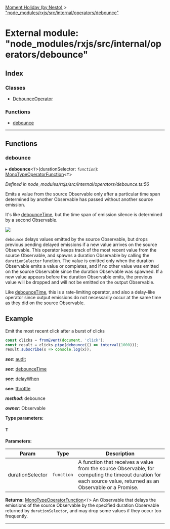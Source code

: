 [Moment Holiday (by Nesto)](../README.md) > ["node_modules/rxjs/src/internal/operators/debounce"](../modules/_node_modules_rxjs_src_internal_operators_debounce_.md)

# External module: "node_modules/rxjs/src/internal/operators/debounce"

## Index

### Classes

* [DebounceOperator](../classes/_node_modules_rxjs_src_internal_operators_debounce_.debounceoperator.md)

### Functions

* [debounce](_node_modules_rxjs_src_internal_operators_debounce_.md#debounce)

---

## Functions

<a id="debounce"></a>

###  debounce

▸ **debounce**<`T`>(durationSelector: *`function`*): [MonoTypeOperatorFunction](../interfaces/_node_modules_rxjs_src_internal_types_.monotypeoperatorfunction.md)<`T`>

*Defined in node_modules/rxjs/src/internal/operators/debounce.ts:56*

Emits a value from the source Observable only after a particular time span determined by another Observable has passed without another source emission.

It's like [debounceTime](_node_modules_rxjs_src_internal_operators_debouncetime_.md#debouncetime), but the time span of emission silence is determined by a second Observable.

![](debounce.png)

`debounce` delays values emitted by the source Observable, but drops previous pending delayed emissions if a new value arrives on the source Observable. This operator keeps track of the most recent value from the source Observable, and spawns a duration Observable by calling the `durationSelector` function. The value is emitted only when the duration Observable emits a value or completes, and if no other value was emitted on the source Observable since the duration Observable was spawned. If a new value appears before the duration Observable emits, the previous value will be dropped and will not be emitted on the output Observable.

Like [debounceTime](_node_modules_rxjs_src_internal_operators_debouncetime_.md#debouncetime), this is a rate-limiting operator, and also a delay-like operator since output emissions do not necessarily occur at the same time as they did on the source Observable.

Example
-------

Emit the most recent click after a burst of clicks

```javascript
const clicks = fromEvent(document, 'click');
const result = clicks.pipe(debounce(() => interval(1000)));
result.subscribe(x => console.log(x));
```
*__see__*: [audit](_node_modules_rxjs_src_internal_operators_audit_.md#audit)

*__see__*: [debounceTime](_node_modules_rxjs_src_internal_operators_debouncetime_.md#debouncetime)

*__see__*: [delayWhen](_node_modules_rxjs_src_internal_operators_delaywhen_.md#delaywhen)

*__see__*: [throttle](_node_modules_rxjs_src_internal_operators_throttle_.md#throttle)

*__method__*: debounce

*__owner__*: Observable

**Type parameters:**

#### T 
**Parameters:**

| Param | Type | Description |
| ------ | ------ | ------ |
| durationSelector | `function` |  A function that receives a value from the source Observable, for computing the timeout duration for each source value, returned as an Observable or a Promise. |

**Returns:** [MonoTypeOperatorFunction](../interfaces/_node_modules_rxjs_src_internal_types_.monotypeoperatorfunction.md)<`T`>
An Observable that delays the emissions of the source
Observable by the specified duration Observable returned by
`durationSelector`, and may drop some values if they occur too frequently.

___

